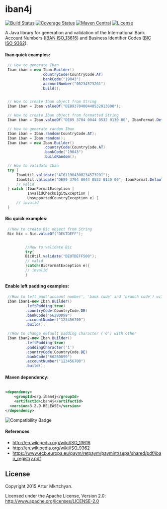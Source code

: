 iban4j 
======

[![Build Status](https://github.com/arturmkrtchyan/iban4j/actions/workflows/java-ci.yml/badge.svg)](https://github.com/arturmkrtchyan/iban4j/actions/workflows/java-ci.yml) [![Coverage Status](https://img.shields.io/coveralls/arturmkrtchyan/iban4j.svg)](https://coveralls.io/r/arturmkrtchyan/iban4j) [![Maven Central](https://maven-badges.herokuapp.com/maven-central/org.iban4j/iban4j/badge.svg)](https://maven-badges.herokuapp.com/maven-central/org.iban4j/iban4j)
[![License](https://img.shields.io/badge/License-Apache%202.0-blue.svg)](https://raw.githubusercontent.com/arturmkrtchyan/iban4j/master/LICENSE.txt)

A Java library for generation and validation of the International Bank Account
Numbers (<a href="http://en.wikipedia.org/wiki/ISO_13616" target="_blank">IBAN ISO_13616</a>) and Business Identifier
Codes (<a href="http://en.wikipedia.org/wiki/ISO_9362" target="_blank">BIC ISO_9362</a>).


#### Iban quick examples:

```java
 // How to generate Iban
 Iban iban = new Iban.Builder()
                .countryCode(CountryCode.AT)
                .bankCode("19043")
                .accountNumber("00234573201")
                .build();


 // How to create Iban object from String
 Iban iban = Iban.valueOf("DE89370400440532013000");

 // How to create Iban object from formatted String
 Iban iban = Iban.valueOf("DE89 3704 0044 0532 0130 00", IbanFormat.Default);

 // How to generate random Iban
 Iban iban = Iban.random(CountryCode.AT);
 Iban iban = Iban.random();
 Iban iban = new Iban.Builder()
                 .countryCode(CountryCode.AT)
                 .bankCode("19043")
                 .buildRandom();

 // How to validate Iban 
 try {
     IbanUtil.validate("AT611904300234573201");
     IbanUtil.validate("DE89 3704 0044 0532 0130 00", IbanFormat.Default);
     // valid
 } catch (IbanFormatException |
          InvalidCheckDigitException |
          UnsupportedCountryException e) {
     // invalid
 }
```

#### Bic quick examples:

```java
 //How to create Bic object from String
 Bic bic = Bic.valueOf("DEUTDEFF");


         //How to validate Bic
         try{
         BicUtil.validate("DEUTDEFF500");
         // valid
         }catch(BicFormatException e){
         // invalid
         }
```

#### Enable left padding examples:

```java
 //How to left pad('account number', 'bank code' and 'branch code') with zero
 Iban iban1=new Iban.Builder()
         .leftPadding(true)
         .countryCode(CountryCode.DE)
         .bankCode("66280099")
         .accountNumber("123456700")
         .build();

 //How to change default padding character ('0') with other
 Iban iban2=new Iban.Builder()
         .leftPadding(true)
         .paddingCharacter('1')
         .countryCode(CountryCode.DE)
         .bankCode("66280099")
         .accountNumber("123456700")
         .build();
```

#### Maven dependency:

```xml

<dependency>
    <groupId>org.iban4j</groupId>
    <artifactId>iban4j</artifactId>
  <version>3.2.9-RELEASE</version>
</dependency>
```

![Compatibility Badge](https://img.shields.io/badge/java-%23ED8B00.svg?style=for-the-badge&logo=openjdk&logoColor=white)

#### References

- http://en.wikipedia.org/wiki/ISO_13616
- http://en.wikipedia.org/wiki/ISO_9362
- https://www.ecb.europa.eu/paym/retpaym/paymint/sepa/shared/pdf/iban_registry.pdf

## License
Copyright 2015 Artur Mkrtchyan.

Licensed under the Apache License, Version 2.0: http://www.apache.org/licenses/LICENSE-2.0

